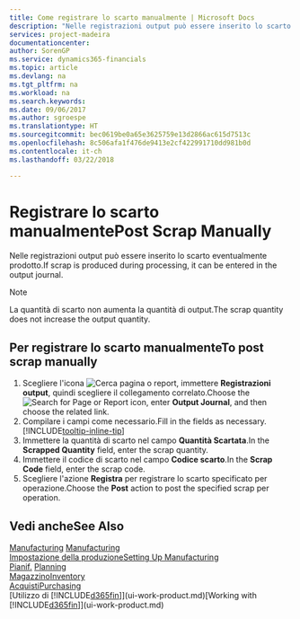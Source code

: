 ```yaml
---
title: Come registrare lo scarto manualmente | Microsoft Docs
description: "Nelle registrazioni output può essere inserito lo scarto eventualmente prodotto. Si noti che la quantità di scarto non va ad aumentare la quantità di output."
services: project-madeira
documentationcenter: 
author: SorenGP
ms.service: dynamics365-financials
ms.topic: article
ms.devlang: na
ms.tgt_pltfrm: na
ms.workload: na
ms.search.keywords: 
ms.date: 09/06/2017
ms.author: sgroespe
ms.translationtype: HT
ms.sourcegitcommit: bec0619be0a65e3625759e13d2866ac615d7513c
ms.openlocfilehash: 8c506afa1f476de9413e2cf422991710dd981b0d
ms.contentlocale: it-ch
ms.lasthandoff: 03/22/2018

---
```

# <a name="post-scrap-manually"></a><span data-ttu-id="f2ad1-104">Registrare lo scarto manualmente</span><span class="sxs-lookup"><span data-stu-id="f2ad1-104">Post Scrap Manually</span></span>
<span data-ttu-id="f2ad1-105">Nelle registrazioni output può essere inserito lo scarto eventualmente prodotto.</span><span class="sxs-lookup"><span data-stu-id="f2ad1-105">If scrap is produced during processing, it can be entered in the output journal.</span></span> 

> [!NOTE]
> <span data-ttu-id="f2ad1-106">La quantità di scarto non aumenta la quantità di output.</span><span class="sxs-lookup"><span data-stu-id="f2ad1-106">The scrap quantity does not increase the output quantity.</span></span>  

## <a name="to-post-scrap-manually"></a><span data-ttu-id="f2ad1-107">Per registrare lo scarto manualmente</span><span class="sxs-lookup"><span data-stu-id="f2ad1-107">To post scrap manually</span></span>  
1. <span data-ttu-id="f2ad1-108">Scegliere l'icona ![Cerca pagina o report](media/ui-search/search_small.png "icona Cerca pagina o report"), immettere **Registrazioni output**, quindi scegliere il collegamento correlato.</span><span class="sxs-lookup"><span data-stu-id="f2ad1-108">Choose the ![Search for Page or Report](media/ui-search/search_small.png "Search for Page or Report icon") icon, enter **Output Journal**, and then choose the related link.</span></span>  
2. <span data-ttu-id="f2ad1-109">Compilare i campi come necessario.</span><span class="sxs-lookup"><span data-stu-id="f2ad1-109">Fill in the fields as necessary.</span></span> [!INCLUDE[tooltip-inline-tip](includes/tooltip-inline-tip_md.md)]  
3. <span data-ttu-id="f2ad1-110">Immettere la quantità di scarto nel campo **Quantità Scartata**.</span><span class="sxs-lookup"><span data-stu-id="f2ad1-110">In the **Scrapped Quantity** field, enter the scrap quantity.</span></span>  
4. <span data-ttu-id="f2ad1-111">Immettere il codice di scarto nel campo **Codice scarto**.</span><span class="sxs-lookup"><span data-stu-id="f2ad1-111">In the **Scrap Code** field, enter the scrap code.</span></span>  
5. <span data-ttu-id="f2ad1-112">Scegliere l'azione **Registra** per registrare lo scarto specificato per operazione.</span><span class="sxs-lookup"><span data-stu-id="f2ad1-112">Choose the **Post** action to post the specified scrap per operation.</span></span>  

## <a name="see-also"></a><span data-ttu-id="f2ad1-113">Vedi anche</span><span class="sxs-lookup"><span data-stu-id="f2ad1-113">See Also</span></span>  
<span data-ttu-id="f2ad1-114">[Manufacturing](production-manage-manufacturing.md)  </span><span class="sxs-lookup"><span data-stu-id="f2ad1-114">[Manufacturing](production-manage-manufacturing.md)  </span></span>  
[<span data-ttu-id="f2ad1-115">Impostazione della produzione</span><span class="sxs-lookup"><span data-stu-id="f2ad1-115">Setting Up Manufacturing</span></span>](production-configure-production-processes.md)  
<span data-ttu-id="f2ad1-116">[Pianif.](production-planning.md)    </span><span class="sxs-lookup"><span data-stu-id="f2ad1-116">[Planning](production-planning.md)    </span></span>  
[<span data-ttu-id="f2ad1-117">Magazzino</span><span class="sxs-lookup"><span data-stu-id="f2ad1-117">Inventory</span></span>](inventory-manage-inventory.md)  
[<span data-ttu-id="f2ad1-118">Acquisti</span><span class="sxs-lookup"><span data-stu-id="f2ad1-118">Purchasing</span></span>](purchasing-manage-purchasing.md)  
<span data-ttu-id="f2ad1-119">[Utilizzo di [!INCLUDE[d365fin](includes/d365fin_md.md)]](ui-work-product.md)</span><span class="sxs-lookup"><span data-stu-id="f2ad1-119">[Working with [!INCLUDE[d365fin](includes/d365fin_md.md)]](ui-work-product.md)</span></span>

